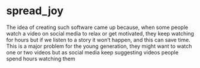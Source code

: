 # spread_joy

The idea of creating such software came up because, when some people watch a video on social media to relax or get motivated, they keep watching for hours but if we listen to a story it won’t happen, and this can save time. This is a major problem for the young generation, they might want to watch one or two videos but as social media keep suggesting videos people spend hours watching them
